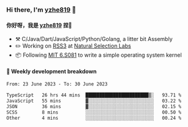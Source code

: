 ### Hi there, I'm [yzhe819](https://github.com/yzhe819) 👋

#### 你好呀，我是 [yzhe819](https://github.com/yzhe819) 捏👋

- :hammer_and_pick: C/Java/Dart/JavaScript/Python/Golang, a litter bit Assembly
- :pencil2: Working on [RSS3](https://github.com/NaturalSelectionLabs/RSS3) at [Natural Selection Labs](https://github.com/NaturalSelectionLabs)
- 📦 Following [MIT 6.S081](https://pdos.csail.mit.edu/6.S081/2020/) to write a simple operating system kernel



#### 📝 Weekly development breakdown

<!--START_SECTION:waka-->

```txt
From: 23 June 2023 - To: 30 June 2023

TypeScript   26 hrs 44 mins  ███████████████████████▒░   93.71 %
JavaScript   55 mins         ▓░░░░░░░░░░░░░░░░░░░░░░░░   03.22 %
JSON         36 mins         ▓░░░░░░░░░░░░░░░░░░░░░░░░   02.15 %
SCSS         8 mins          ░░░░░░░░░░░░░░░░░░░░░░░░░   00.50 %
Other        4 mins          ░░░░░░░░░░░░░░░░░░░░░░░░░   00.24 %
```

<!--END_SECTION:waka-->



